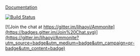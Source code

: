 
[Documentation](http://lihaoyi.github.io/Ammonite)

[![Build Status](https://travis-ci.org/lihaoyi/Ammonite.svg)](https://travis-ci.org/lihaoyi/Ammonite)


[![Join the chat at https://gitter.im/lihaoyi/Ammonite](https://badges.gitter.im/Join%20Chat.svg)](https://gitter.im/lihaoyi/Ammonite?utm_source=badge&utm_medium=badge&utm_campaign=pr-badge&utm_content=badge)
